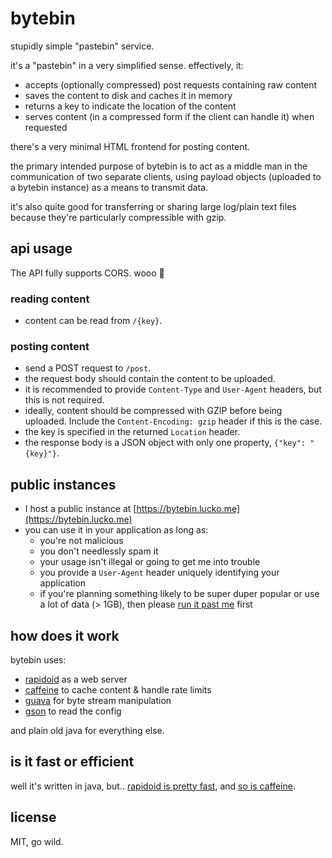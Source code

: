 # bytebin
stupidly simple "pastebin" service.

it's a "pastebin" in a very simplified sense. effectively, it:

* accepts (optionally compressed) post requests containing raw content
* saves the content to disk and caches it in memory
* returns a key to indicate the location of the content
* serves content (in a compressed form if the client can handle it) when requested

there's a very minimal HTML frontend for posting content.

the primary intended purpose of bytebin is to act as a middle man in the communication of two separate clients, using payload objects (uploaded to a bytebin instance) as a means to transmit data.

it's also quite good for transferring or sharing large log/plain text files because they're particularly compressible with gzip.

## api usage

The API fully supports CORS. wooo :tada:

### reading content
* content can be read from `/{key}`.

### posting content
* send a POST request to `/post`.
* the request body should contain the content to be uploaded.
* it is recommended to provide `Content-Type` and `User-Agent` headers, but this is not required.
* ideally, content should be compressed with GZIP before being uploaded. Include the `Content-Encoding: gzip` header if this is the case.
* the key is specified in the returned `Location` header.
* the response body is a JSON object with only one property, `{"key": "{key}"}`.

## public instances

* I host a public instance at [https://bytebin.lucko.me](https://bytebin.lucko.me)
* you can use it in your application as long as:
  * you're not malicious
  * you don't needlessly spam it
  * your usage isn't illegal or going to get me into trouble
  * you provide a `User-Agent` header uniquely identifying your application
  * if you're planning something likely to be super duper popular or use a lot of data (> 1GB), then please [run it past me](https://lucko.me/) first

## how does it work

bytebin uses:

* [rapidoid](https://www.rapidoid.org/) as a web server
* [caffeine](https://github.com/ben-manes/caffeine) to cache content & handle rate limits
* [guava](https://github.com/google/guava) for byte stream manipulation
* [gson](https://github.com/google/gson) to read the config

and plain old java for everything else.

## is it fast or efficient

well it's written in java, but.. [rapidoid is pretty fast](https://www.techempower.com/benchmarks/#section=data-r15&hw=ph&test=plaintext&a=2), and [so is caffeine](https://github.com/ben-manes/caffeine/wiki/Benchmarks).

## license
MIT, go wild.
